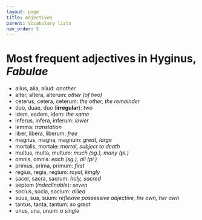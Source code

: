 ```yaml
---
layout: page
title: Adjectives
parent: Vocabulary lists
nav_order: 5
---
```


# Most frequent adjectives in Hyginus, *Fabulae*

- alius, alia, aliud: *another*
- alter, altera, alterum: *other (of two)*
- ceterus, cetera, ceterum: *the other, the remainder*
- duo, duae, duo (**irregular**): *two*
- idem, eadem, idem: *the same*
- inferus, infera, inferum: *lower*
- lemma: *translation*
- liber, libera, liberum: *free*
- magnus, magna, magnum: *great, large*
- mortalis, mortale: *mortal, subject to death*
- multus, multa, multum: *much (sg.), many (pl.)*
- omnis, omnis: *each (sg.), all (pl.)*
- primus, prima, primum: *first*
- regius, regia, regium: *royal, kingly*
- sacer, sacra, sacrum: *holy, sacred*
- septem (*indeclinable*): *seven*
- socius, socia, socium: *allied*
- suus, sua, suum: **reflexive possessive adjective*, his own, her own*
- tantus, tanta, tantum: *so great*
- unus, una, unum: *a single*
